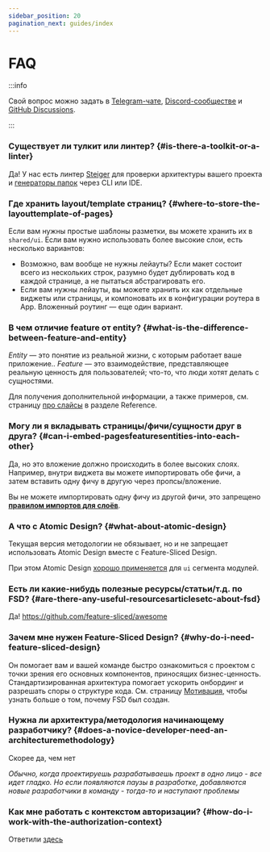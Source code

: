 ```yaml
---
sidebar_position: 20
pagination_next: guides/index
---
```


# FAQ

:::info

Свой вопрос можно задать в [Telegram-чате][telegram], [Discord-сообществе][discord] и [GitHub Discussions][github-discussions].

:::

### Существует ли тулкит или линтер? {#is-there-a-toolkit-or-a-linter}

Да! У нас есть линтер [Steiger][ext-steiger] для проверки архитектуры вашего проекта и [генераторы папок][ext-tools] через CLI или IDE.

### Где хранить layout/template страниц? {#where-to-store-the-layouttemplate-of-pages}

Если вам нужны простые шаблоны разметки, вы можете хранить их в `shared/ui`. Если вам нужно использовать более высокие слои, есть несколько вариантов:

- Возможно, вам вообще не нужны лейауты? Если макет состоит всего из нескольких строк, разумно будет дублировать код в каждой странице, а не пытаться абстрагировать его.
- Если вам нужны лейауты, вы можете хранить их как отдельные виджеты или страницы, и компоновать их в конфигурации роутера в App. Вложенный роутинг — еще один вариант.

### В чем отличие feature от entity? {#what-is-the-difference-between-feature-and-entity}

_Entity_ — это понятие из реальной жизни, с которым работает ваше приложение.. _Feature_ — это взаимодействие, представляющее реальную ценность для пользователей; что-то, что люди хотят делать с сущностями.

Для получения дополнительной информации, а также примеров, см. страницу [про слайсы][reference-entities] в разделе Reference.

### Могу ли я вкладывать страницы/фичи/сущности друг в друга? {#can-i-embed-pagesfeaturesentities-into-each-other}

Да, но это вложение должно происходить в более высоких слоях. Например, внутри виджета вы можете импортировать обе фичи, а затем вставить одну фичу в другую через пропсы/вложение.

Вы не можете импортировать одну фичу из другой фичи, это запрещено [**правилом импортов для слоёв**][import-rule-layers].

### А что с Atomic Design? {#what-about-atomic-design}

Текущая версия методологии не обязывает, но и не запрещает использовать Atomic Design вместе с Feature-Sliced Design.

При этом Atomic Design [хорошо применяется](https://t.me/feature_sliced/1653) для `ui` сегмента модулей.

### Есть ли какие-нибудь полезные ресурсы/статьи/т.д. по FSD? {#are-there-any-useful-resourcesarticlesetc-about-fsd}

Да! https://github.com/feature-sliced/awesome

### Зачем мне нужен Feature-Sliced Design? {#why-do-i-need-feature-sliced-design}

Он помогает вам и вашей команде быстро ознакомиться с проектом с точки зрения его основных компонентов, приносящих бизнес-ценность. Стандартизированная архитектура помогает ускорить онбординг и разрешать споры о структуре кода. См. страницу [Мотивация][motivation], чтобы узнать больше о том, почему FSD был создан.

### Нужна ли архитектура/методология начинающему разработчику? {#does-a-novice-developer-need-an-architecturemethodology}

Скорее да, чем нет

*Обычно, когда проектируешь разрабатываешь проект в одно лицо - все идет гладко. Но если появляются паузы в разработке, добавляются новые разработчики в команду - тогда-то и наступают проблемы*

### Как мне работать с контекстом авторизации? {#how-do-i-work-with-the-authorization-context}

Ответили [здесь](/docs/guides/examples/auth)

[ext-steiger]: https://github.com/feature-sliced/steiger
[ext-tools]: https://github.com/feature-sliced/awesome?tab=readme-ov-file#tools
[import-rule-layers]: /docs/reference/layers#import-rule-on-layers
[reference-entities]: /docs/reference/layers#entities
[motivation]: /docs/about/motivation
[telegram]: https://t.me/feature_sliced
[discord]: https://discord.gg/S8MzWTUsmp
[github-discussions]: https://github.com/feature-sliced/documentation/discussions
